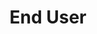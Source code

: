 ---
title: End User
definition: 'The ultimate consumer of a finished product.'
sources:
- sourceurl: https://www.merriam-webster.com/dictionary/end%20user 
perspectives:
- meaning: Someone who uses or who is intended to use a finished product.  
role: Anyone can be an end user.
---